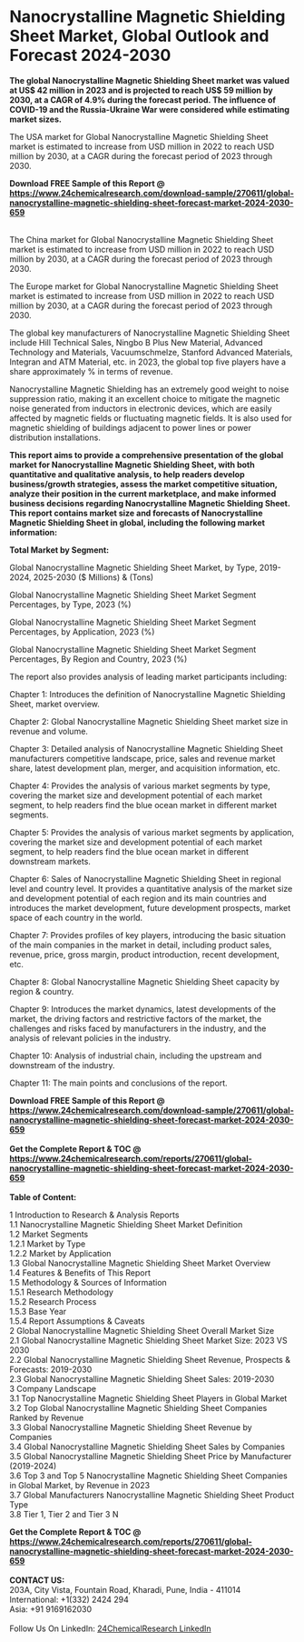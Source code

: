 <h1>Nanocrystalline Magnetic Shielding Sheet Market, Global Outlook and Forecast 2024-2030</h1><p><strong>The global Nanocrystalline Magnetic Shielding Sheet market was valued at US$ 42 million in 2023 and is projected to reach US$ 59 million by 2030, at a CAGR of 4.9% during the forecast period. The influence of COVID-19 and the Russia-Ukraine War were considered while estimating market sizes.</strong></p><p>
</p><p>The USA market for Global Nanocrystalline Magnetic Shielding Sheet market is estimated to increase from USD million in 2022 to reach USD million by 2030, at a CAGR during the forecast period of 2023 through 2030.</p><div><b>Download FREE Sample of this Report @ 
            <a href="https://www.24chemicalresearch.com/download-sample/270611/global-nanocrystalline-magnetic-shielding-sheet-forecast-market-2024-2030-659">
            https://www.24chemicalresearch.com/download-sample/270611/global-nanocrystalline-magnetic-shielding-sheet-forecast-market-2024-2030-659</a></b></div><br><p>
</p><p>The China market for Global Nanocrystalline Magnetic Shielding Sheet market is estimated to increase from USD million in 2022 to reach USD million by 2030, at a CAGR during the forecast period of 2023 through 2030.</p><p>
</p><p>The Europe market for Global Nanocrystalline Magnetic Shielding Sheet market is estimated to increase from USD million in 2022 to reach USD million by 2030, at a CAGR during the forecast period of 2023 through 2030.</p><p>
</p><p>The global key manufacturers of Nanocrystalline Magnetic Shielding Sheet include Hill Technical Sales, Ningbo B Plus New Material, Advanced Technology and Materials, Vacuumschmelze, Stanford Advanced Materials, Integran and ATM Material, etc. in 2023, the global top five players have a share approximately % in terms of revenue.</p><p>
Nanocrystalline Magnetic Shielding has an extremely good weight to noise suppression ratio, making it an excellent choice to mitigate the magnetic noise generated from inductors in electronic devices, which are easily affected by magnetic fields or fluctuating magnetic fields. It is also used for magnetic shielding of buildings adjacent to power lines or power distribution installations.</p><p>
<strong>This report aims to provide a comprehensive presentation of the global market for Nanocrystalline Magnetic Shielding Sheet, with both quantitative and qualitative analysis, to help readers develop business/growth strategies, assess the market competitive situation, analyze their position in the current marketplace, and make informed business decisions regarding Nanocrystalline Magnetic Shielding Sheet. This report contains market size and forecasts of Nanocrystalline Magnetic Shielding Sheet in global, including the following market information:</strong></p><p>
</p><p>
<strong>Total Market by Segment:</strong></p><p>
Global Nanocrystalline Magnetic Shielding Sheet Market, by Type, 2019-2024, 2025-2030 ($ Millions) &amp; (Tons)</p><p>
Global Nanocrystalline Magnetic Shielding Sheet Market Segment Percentages, by Type, 2023 (%)</p><p>
</p><p>
Global Nanocrystalline Magnetic Shielding Sheet Market Segment Percentages, by Application, 2023 (%)</p><p>
</p><p>
Global Nanocrystalline Magnetic Shielding Sheet Market Segment Percentages, By Region and Country, 2023 (%)</p><p>
</p><p>
The report also provides analysis of leading market participants including:</p><p>
</p><p>
</p><p>
Chapter 1: Introduces the definition of Nanocrystalline Magnetic Shielding Sheet, market overview.</p><p>
Chapter 2: Global Nanocrystalline Magnetic Shielding Sheet market size in revenue and volume.</p><p>
Chapter 3: Detailed analysis of Nanocrystalline Magnetic Shielding Sheet manufacturers competitive landscape, price, sales and revenue market share, latest development plan, merger, and acquisition information, etc.</p><p>
Chapter 4: Provides the analysis of various market segments by type, covering the market size and development potential of each market segment, to help readers find the blue ocean market in different market segments.</p><p>
Chapter 5: Provides the analysis of various market segments by application, covering the market size and development potential of each market segment, to help readers find the blue ocean market in different downstream markets.</p><p>
Chapter 6: Sales of Nanocrystalline Magnetic Shielding Sheet in regional level and country level. It provides a quantitative analysis of the market size and development potential of each region and its main countries and introduces the market development, future development prospects, market space of each country in the world.</p><p>
Chapter 7: Provides profiles of key players, introducing the basic situation of the main companies in the market in detail, including product sales, revenue, price, gross margin, product introduction, recent development, etc.</p><p>
Chapter 8: Global Nanocrystalline Magnetic Shielding Sheet capacity by region &amp; country.</p><p>
Chapter 9: Introduces the market dynamics, latest developments of the market, the driving factors and restrictive factors of the market, the challenges and risks faced by manufacturers in the industry, and the analysis of relevant policies in the industry.</p><p>
Chapter 10: Analysis of industrial chain, including the upstream and downstream of the industry.</p><p>
Chapter 11: The main points and conclusions of the report.</p><div><b>Download FREE Sample of this Report @ 
            <a href="https://www.24chemicalresearch.com/download-sample/270611/global-nanocrystalline-magnetic-shielding-sheet-forecast-market-2024-2030-659">
            https://www.24chemicalresearch.com/download-sample/270611/global-nanocrystalline-magnetic-shielding-sheet-forecast-market-2024-2030-659</a></b></div><br><div><b>Get the Complete Report & TOC @ 
            <a href="https://www.24chemicalresearch.com/reports/270611/global-nanocrystalline-magnetic-shielding-sheet-forecast-market-2024-2030-659">
            https://www.24chemicalresearch.com/reports/270611/global-nanocrystalline-magnetic-shielding-sheet-forecast-market-2024-2030-659</a></b></div><br>
            <b>Table of Content:</b><p>1 Introduction to Research & Analysis Reports<br />
    1.1 Nanocrystalline Magnetic Shielding Sheet Market Definition<br />
    1.2 Market Segments<br />
        1.2.1 Market by Type<br />
        1.2.2 Market by Application<br />
    1.3 Global Nanocrystalline Magnetic Shielding Sheet Market Overview<br />
    1.4 Features & Benefits of This Report<br />
    1.5 Methodology & Sources of Information<br />
        1.5.1 Research Methodology<br />
        1.5.2 Research Process<br />
        1.5.3 Base Year<br />
        1.5.4 Report Assumptions & Caveats<br />
2 Global Nanocrystalline Magnetic Shielding Sheet Overall Market Size<br />
    2.1 Global Nanocrystalline Magnetic Shielding Sheet Market Size: 2023 VS 2030<br />
    2.2 Global Nanocrystalline Magnetic Shielding Sheet Revenue, Prospects & Forecasts: 2019-2030<br />
    2.3 Global Nanocrystalline Magnetic Shielding Sheet Sales: 2019-2030<br />
3 Company Landscape<br />
    3.1 Top Nanocrystalline Magnetic Shielding Sheet Players in Global Market<br />
    3.2 Top Global Nanocrystalline Magnetic Shielding Sheet Companies Ranked by Revenue<br />
    3.3 Global Nanocrystalline Magnetic Shielding Sheet Revenue by Companies<br />
    3.4 Global Nanocrystalline Magnetic Shielding Sheet Sales by Companies<br />
    3.5 Global Nanocrystalline Magnetic Shielding Sheet Price by Manufacturer (2019-2024)<br />
    3.6 Top 3 and Top 5 Nanocrystalline Magnetic Shielding Sheet Companies in Global Market, by Revenue in 2023<br />
    3.7 Global Manufacturers Nanocrystalline Magnetic Shielding Sheet Product Type<br />
    3.8 Tier 1, Tier 2 and Tier 3 N</p><div><b>Get the Complete Report & TOC @ 
            <a href="https://www.24chemicalresearch.com/reports/270611/global-nanocrystalline-magnetic-shielding-sheet-forecast-market-2024-2030-659">
            https://www.24chemicalresearch.com/reports/270611/global-nanocrystalline-magnetic-shielding-sheet-forecast-market-2024-2030-659</a></b></div><br><b>CONTACT US:</b><br>
            203A, City Vista, Fountain Road, Kharadi, Pune, India - 411014<br>
            International: +1(332) 2424 294<br>
            Asia: +91 9169162030 <br><br>
            Follow Us On LinkedIn: <a href="https://www.linkedin.com/company/24chemicalresearch/">24ChemicalResearch LinkedIn</a>